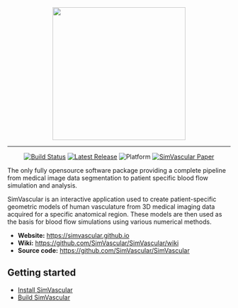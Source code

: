 
<div align="center">
<img src="https://simvascular.github.io/img/svlogo/svLogoTitle.png" width="300">

______________________________________________________________________

[![Build Status](https://github.com/SimVascular/SimVascular/actions/workflows/build.yml/badge.svg)](https://github.com/SimVascular/SimVascular/actions)
[![Latest Release](https://img.shields.io/github/v/release/SimVascular/SimVascular?label=latest)](https://github.com/SimVascular/SimVascular/releases/latest)
![Platform](https://img.shields.io/badge/platform-macOS%20|%20linux%20|%20windows-blue)
[![SimVascular Paper](https://img.shields.io/badge/DOI-10.1007%2Fs10439--016--1762--8-important)](https://doi.org/10.1007/s10439-016-1762-8)

</div>

The only fully opensource software package providing a complete pipeline from
medical image data segmentation to patient specific blood flow simulation and
analysis.

SimVascular is an interactive application used to create patient-specific
geometric models of human vasculature from 3D medical imaging data acquired for
a specific anatomical region. These models are then used as the basis for blood
flow simulations using various numerical methods.

* **Website:** https://simvascular.github.io
* **Wiki:** https://github.com/SimVascular/SimVascular/wiki
* **Source code:** https://github.com/SimVascular/SimVascular

## Getting started

* [Install SimVascular](https://simtk.org/frs/index.php?group_id=188)
* [Build SimVascular](https://github.com/SimVascular/SimVascular/wiki/wiki_for_developers)
